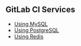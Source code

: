 ## GitLab CI Services

+ [Using MySQL](mysql.md)
+ [Using PostgreSQL](postgres.md)
+ [Using Redis](redis.md)
